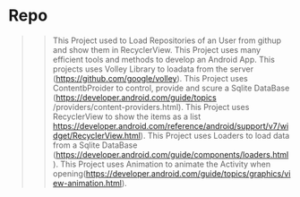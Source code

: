 # Repo
>> This Project used to Load Repositories of an User from githup and show them in RecyclerView.
>> This Project uses many efficient tools and methods to develop an Android App.
>> This projects uses Volley Library to loadata from the server (https://github.com/google/volley).
>> This Project uses ContentbProider to control, provide and scure a Sqlite DataBase (https://developer.android.com/guide/topics      /providers/content-providers.html).
>> This Project uses RecyclerView to show the items as a list https://developer.android.com/reference/android/support/v7/widget/RecyclerView.html).
>> This Project uses Loaders to load data from a Sqlite DataBase (https://developer.android.com/guide/components/loaders.html).
>> This Project uses Animation to animate the Activity when opening(https://developer.android.com/guide/topics/graphics/view-animation.html).

